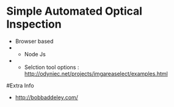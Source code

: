 # Simple Automated Optical Inspection

* Browser based
* * Node Js
* * Selction tool options : http://odyniec.net/projects/imgareaselect/examples.html



#Extra Info
* http://bobbaddeley.com/
